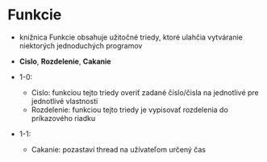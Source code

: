 # Funkcie
- knižnica Funkcie obsahuje užitočné triedy, ktoré ulahčia vytváranie niektorých jednoduchých programov
- **Cislo**, **Rozdelenie**, **Cakanie**

- 1-0: 
  - Cislo: funkciou tejto triedy overiť zadané číslo/čisla na jednotlivé pre jednotlivé vlastnosti
  - Rozdelenie: funkciou tejto triedy je vypisovať rozdelenia do príkazového riadku 
- 1-1:
  - Cakanie: pozastaví thread na užívateľom určený čas
